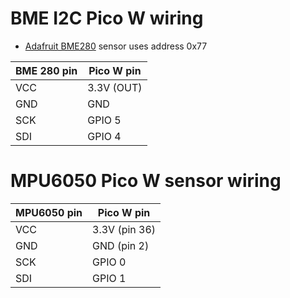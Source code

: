 # BME I2C Pico W wiring
- [Adafruit BME280](https://www.adafruit.com/product/2652) sensor uses address 0x77

| BME 280 pin | Pico W pin |
| ------- | ------ |
| VCC   | 3.3V (OUT) | 
| GND        | GND |
| SCK        | GPIO 5 |
| SDI | GPIO 4 |

# MPU6050 Pico W sensor wiring
| MPU6050 pin | Pico W pin |
| ------- | ------ |
| VCC   | 3.3V (pin 36) | 
| GND        | GND (pin 2) |
| SCK        | GPIO 0 |
| SDI | GPIO 1 |